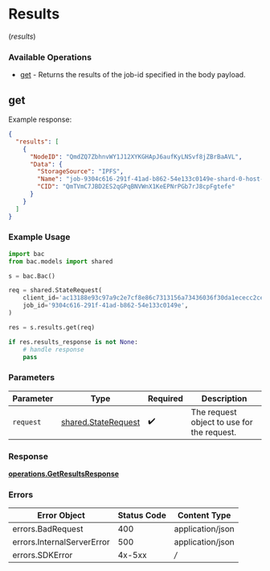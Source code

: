 # Results
(*results*)

### Available Operations

* [get](#get) - Returns the results of the job-id specified in the body payload.

## get

Example response:

```json
{
  "results": [
    {
      "NodeID": "QmdZQ7ZbhnvWY1J12XYKGHApJ6aufKyLNSvf8jZBrBaAVL",
      "Data": {
        "StorageSource": "IPFS",
        "Name": "job-9304c616-291f-41ad-b862-54e133c0149e-shard-0-host-QmdZQ7ZbhnvWY1J12XYKGHApJ6aufKyLNSvf8jZBrBaAVL",
        "CID": "QmTVmC7JBD2ES2qGPqBNVWnX1KeEPNrPGb7rJ8cpFgtefe"
      }
    }
  ]
}
```

### Example Usage

```python
import bac
from bac.models import shared

s = bac.Bac()

req = shared.StateRequest(
    client_id='ac13188e93c97a9c2e7cf8e86c7313156a73436036f30da1ececc2ce79f9ea51',
    job_id='9304c616-291f-41ad-b862-54e133c0149e',
)

res = s.results.get(req)

if res.results_response is not None:
    # handle response
    pass

```

### Parameters

| Parameter                                                  | Type                                                       | Required                                                   | Description                                                |
| ---------------------------------------------------------- | ---------------------------------------------------------- | ---------------------------------------------------------- | ---------------------------------------------------------- |
| `request`                                                  | [shared.StateRequest](../../models/shared/staterequest.md) | :heavy_check_mark:                                         | The request object to use for the request.                 |


### Response

**[operations.GetResultsResponse](../../models/operations/getresultsresponse.md)**
### Errors

| Error Object               | Status Code                | Content Type               |
| -------------------------- | -------------------------- | -------------------------- |
| errors.BadRequest          | 400                        | application/json           |
| errors.InternalServerError | 500                        | application/json           |
| errors.SDKError            | 4x-5xx                     | */*                        |
